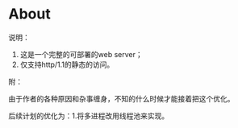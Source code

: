 # About #

说明：

1. 这是一个完整的可部署的web server；
2. 仅支持http/1.1的静态的访问。

附：

由于作者的各种原因和杂事缠身，不知的什么时候才能接着把这个优化。

后续计划的优化为：1.将多进程改用线程池来实现。
